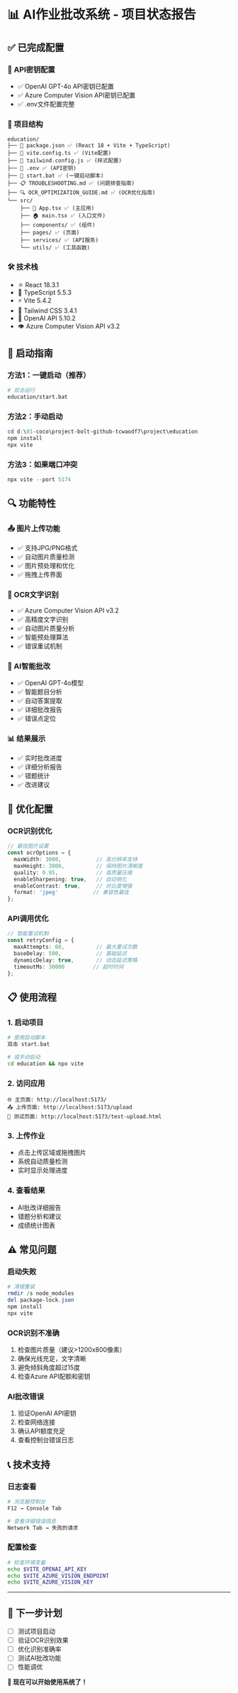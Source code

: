 # 📊 AI作业批改系统 - 项目状态报告

## ✅ 已完成配置

### 🔑 API密钥配置
- ✅ OpenAI GPT-4o API密钥已配置
- ✅ Azure Computer Vision API密钥已配置  
- ✅ .env文件配置完整

### 📁 项目结构
```
education/
├── 📄 package.json ✅ (React 18 + Vite + TypeScript)
├── 🔧 vite.config.ts ✅ (Vite配置)
├── 🎨 tailwind.config.js ✅ (样式配置)
├── 🔐 .env ✅ (API密钥)
├── 🚀 start.bat ✅ (一键启动脚本)
├── 📋 TROUBLESHOOTING.md ✅ (问题排查指南)
├── 🔍 OCR_OPTIMIZATION_GUIDE.md ✅ (OCR优化指南)
└── src/
    ├── 📱 App.tsx ✅ (主应用)
    ├── 🏠 main.tsx ✅ (入口文件) 
    ├── components/ ✅ (组件)
    ├── pages/ ✅ (页面)
    ├── services/ ✅ (API服务)
    └── utils/ ✅ (工具函数)
```

### 🛠️ 技术栈
- ⚛️ React 18.3.1
- 📝 TypeScript 5.5.3  
- ⚡ Vite 5.4.2
- 🎨 Tailwind CSS 3.4.1
- 🧠 OpenAI API 5.10.2
- 👁️ Azure Computer Vision API v3.2

## 🚀 启动指南

### 方法1：一键启动（推荐）
```bash
# 双击运行
education/start.bat
```

### 方法2：手动启动
```powershell
cd d:\01-coco\project-bolt-github-tcwaodf7\project\education
npm install
npx vite
```

### 方法3：如果端口冲突
```powershell
npx vite --port 5174
```

## 🔍 功能特性

### 📤 图片上传功能
- ✅ 支持JPG/PNG格式
- ✅ 自动图片质量检测
- ✅ 图片预处理和优化
- ✅ 拖拽上传界面

### 🤖 OCR文字识别
- ✅ Azure Computer Vision API v3.2
- ✅ 高精度文字识别
- ✅ 自动图片质量分析
- ✅ 智能预处理算法
- ✅ 错误重试机制

### 🧠 AI智能批改
- ✅ OpenAI GPT-4o模型
- ✅ 智能题目分析
- ✅ 自动答案提取
- ✅ 详细批改报告
- ✅ 错误点定位

### 📊 结果展示
- ✅ 实时批改进度
- ✅ 详细分析报告
- ✅ 错题统计
- ✅ 改进建议

## 🔧 优化配置

### OCR识别优化
```typescript
// 最佳图片设置
const ocrOptions = {
  maxWidth: 3000,           // 高分辨率支持
  maxHeight: 3000,          // 保持图片清晰度
  quality: 0.95,            // 高质量压缩
  enableSharpening: true,   // 自动锐化
  enableContrast: true,     // 对比度增强
  format: 'jpeg'           // 兼容性最佳
};
```

### API调用优化
```typescript
// 智能重试机制
const retryConfig = {
  maxAttempts: 60,          // 最大重试次数
  baseDelay: 500,           // 基础延迟
  dynamicDelay: true,       // 动态延迟策略
  timeoutMs: 30000         // 超时时间
};
```

## 📋 使用流程

### 1. 启动项目
```bash
# 使用启动脚本
双击 start.bat

# 或手动启动
cd education && npx vite
```

### 2. 访问应用
```
🌐 主页面: http://localhost:5173/
📤 上传页面: http://localhost:5173/upload  
🧪 测试页面: http://localhost:5173/test-upload.html
```

### 3. 上传作业
- 点击上传区域或拖拽图片
- 系统自动质量检测
- 实时显示处理进度

### 4. 查看结果
- AI批改详细报告
- 错题分析和建议
- 成绩统计图表

## ⚠️ 常见问题

### 启动失败
```powershell
# 清理重装
rmdir /s node_modules
del package-lock.json  
npm install
npx vite
```

### OCR识别不准确
1. 检查图片质量（建议>1200x800像素）
2. 确保光线充足，文字清晰
3. 避免倾斜角度超过15度
4. 检查Azure API配额和密钥

### AI批改错误
1. 验证OpenAI API密钥
2. 检查网络连接
3. 确认API额度充足
4. 查看控制台错误日志

## 📞 技术支持

### 日志查看
```bash
# 浏览器控制台
F12 → Console Tab

# 查看详细错误信息
Network Tab → 失败的请求
```

### 配置检查
```bash
# 检查环境变量
echo $VITE_OPENAI_API_KEY
echo $VITE_AZURE_VISION_ENDPOINT
echo $VITE_AZURE_VISION_KEY
```

---

## 🎯 下一步计划

- [ ] 测试项目启动
- [ ] 验证OCR识别效果  
- [ ] 优化识别准确率
- [ ] 测试AI批改功能
- [ ] 性能调优

**🚀 现在可以开始使用系统了！**
